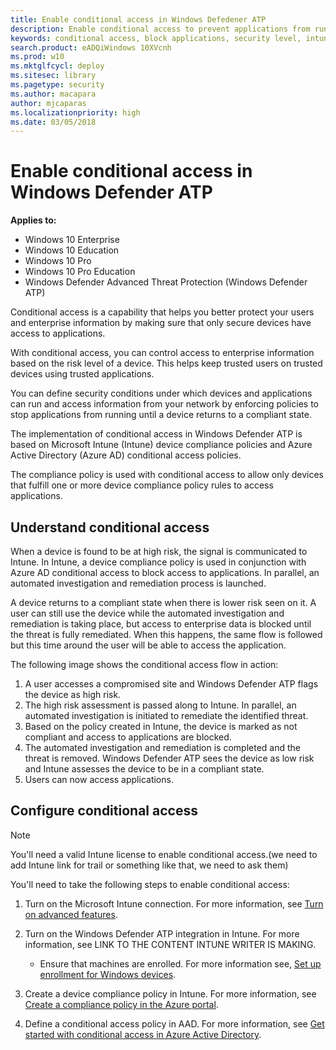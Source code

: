 ```yaml
---
title: Enable conditional access in Windows Defedener ATP
description: Enable conditional access to prevent applications from running if a device is considered at risk and an application is determined to be non-compliant.
keywords: conditional access, block applications, security level, intune,
search.product: eADQiWindows 10XVcnh
ms.prod: w10
ms.mktglfcycl: deploy
ms.sitesec: library
ms.pagetype: security
ms.author: macapara
author: mjcaparas
ms.localizationpriority: high
ms.date: 03/05/2018
---
```


# Enable conditional access in Windows Defender ATP 

**Applies to:**

- Windows 10 Enterprise
- Windows 10 Education
- Windows 10 Pro
- Windows 10 Pro Education
- Windows Defender Advanced Threat Protection (Windows Defender ATP)

Conditional access is a capability that helps you better protect your users and enterprise information by making sure that only secure devices have access to applications.

With conditional access, you can control access to enterprise information based on the risk level of a device. This helps keep trusted users on trusted devices using trusted applications.

You can define security conditions under which devices and applications can run and access information from your network by enforcing policies to stop applications from running until a device returns to a compliant state. 

The implementation of conditional access in Windows Defender ATP is based on Microsoft Intune (Intune) device compliance policies and Azure Active Directory (Azure AD) conditional access policies. 

The compliance policy is used with conditional access to allow only devices that fulfill one or more device compliance policy rules to access applications. 

## Understand conditional access
When a device is found to be at high risk, the signal is communicated to Intune. In Intune, a device compliance policy is used in conjunction with Azure AD conditional access to block access to applications. In parallel,  an automated investigation and remediation process is launched.

A device returns to a compliant state when there is lower risk seen on it. A user can still use the device while the automated investigation and remediation is taking place, but access to enterprise data is blocked until the threat is fully remediated. When this happens, the same flow is followed but this time around the user will be able to access the application.

The following image shows the conditional access flow in action:

1. A user accesses a compromised site and Windows Defender ATP flags the device as high risk.
2. The high risk assessment is passed along to Intune. In parallel, an automated investigation is initiated to remediate the identified threat.
3. Based on the policy created in Intune, the device is marked as not compliant and access to applications are blocked.
4. The automated investigation and remediation is completed and the threat is removed. Windows Defender ATP sees the device as low risk and Intune assesses the device to be in a compliant state. 
5. Users can now access applications.



 ## Configure conditional access
> [!NOTE] 
> You'll need a valid Intune license to enable conditional access.(we need to add Intune link for trail or something like that, we need to ask them)

You'll need to take the following steps to enable conditional access:

1. Turn on the Microsoft Intune connection. For more information, see [Turn on advanced features](advanced-features-windows-defender-advanced-threat-protection.md). 
2. Turn on the Windows Defender ATP integration in Intune. For more information, see LINK TO THE CONTENT INTUNE WRITER IS MAKING.
    - Ensure that machines are enrolled. For more information see, [Set up enrollment for Windows devices](https://docs.microsoft.com/en-us/intune/windows-enroll).

3. Create a device compliance policy in Intune. For more information, see [Create a compliance policy in the Azure portal](https://docs.microsoft.com/en-us/intune/compliance-policy-create-windows#create-a-compliance-policy-in-the-azure-portal).
3. Define a conditional access policy in AAD. For more information, see [Get started with conditional access in Azure Active Directory](https://docs.microsoft.com/en-us/azure/active-directory/active-directory-conditional-access-azure-portal-get-started).





